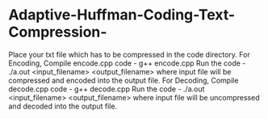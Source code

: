 # Adaptive-Huffman-Coding-Text-Compression-
Place your txt file which has to be compressed in the code directory.
For Encoding,
  Compile encode.cpp code - g++ encode.cpp
  Run the code - ./a.out <input_filename> <output_filename>
  where input file will be compressed and encoded into the output file.
For Decoding,
  Compile decode.cpp code - g++ decode.cpp
  Run the code - ./a.out <input_filename> <output_filename>
  where input file will be uncompressed and decoded into the output file.
  
